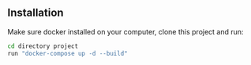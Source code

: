 ## Installation

Make sure docker installed on your computer, clone this project and run:

```sh
cd directory project
run "docker-compose up -d --build"
```
